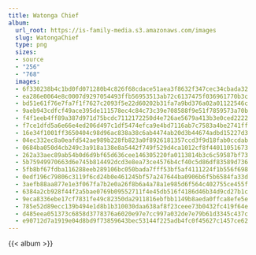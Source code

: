 ```yaml
---
title: Watonga Chief
album:
  url_root: https://is-family-media.s3.amazonaws.com/images
  slug: WatongaChief
  type: png
  sizes:
  - source
  - "256"
  - "768"
  images:
  - 6f330238b4c1bd0fd071280b4c826f68cdace51aea3f8632f347cec34cbada32
  - ea286e0064e8c0007d9297054493ffb56953513ab72c6137475f036961770b3c
  - bd51e61f76e7fa7f1f7627c2093f5e22d60202b31fa7a9bd376a02a01122546c
  - 9aeb943cdfcf49ace395de111578ec4c84c73c39e708588f9e51f7859573a70b
  - f4f1eeb4ff89a387d971d75bcdc7112172250d4e726ae5679a413b3e0ced2222
  - f7ce1dfd5a6e66e4ed206d497c1df5474efca9e4bd7116ab7c7583a4be2741ff
  - 16e34f1001ff3650404c98d96ac838a38c6ab4474ab20d3b44674adbd15227d3
  - 04ec332ec8a0eafd542ae989b228fb823a0f8926181357ccd3f9d18fab0ccdab
  - 0684ba050d4cb249c3a918a138e8a5442f749f529d4ca1012cf8f44011051673
  - 262a33aec89ab54b0d6d9bf65d636cee146305220fa0113814b3c6c59587bf73
  - 5b75949970663d6e745b814492dcd3e8ea73ce4576b4cf40c5d86df83589d736
  - 5fb8bf67fdba116288eeb289106bc050bada7fff53bf5af4111224f1b556f698
  - 0edf196c79806c3119f6cd24b0e461245bf57a247644ba0906b6f5b6584fa33d
  - 3aefb88aa877e1e3f067fa7b2e0a26f8b6a4a78a1e985d6f564c402755ce455f
  - 6384a2cb928f44f2a5bae0769b09552711f4e45db516f4186d46b34d9cd27b1c
  - 9eca8336ebe17cf7831fe49c82350da2911816ebfbb1149b8aeda0ffca8efe5e
  - 785e52d89ecc139b494e1d8b1b310030daa638af8f23ceee73b0432fc419f64e
  - d485eea051373c6858d3778376a6020e97e7cc997a032de7e79b61d3345c437c
  - e90712d7a1919e04d8bd9f73859643bec53144f225adb4fc0f45627c1457ce62
---
```

{{< album >}}
